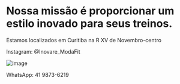 # Nossa missão é proporcionar um estilo inovado para seus treinos.
Estamos localizados em Curitiba na R XV de Novembro-centro

Instagram: @Inovare_ModaFit


![image](https://user-images.githubusercontent.com/106348895/197042714-978dc888-1032-4c0f-ad0e-843f6f92e470.png)


WhatsApp: 41 9873-6219



